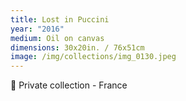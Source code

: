 ```yaml
---
title: Lost in Puccini
year: "2016"
medium: Oil on canvas
dimensions: 30x20in. / 76x51cm
image: /img/collections/img_0130.jpeg
---
```

🔴 Private collection - France

